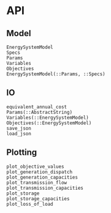 # API
## Model
```@docs
EnergySystemModel
Specs
Params
Variables
Objectives
EnergySystemModel(::Params, ::Specs)
```

## IO
```@docs
equivalent_annual_cost
Params(::AbstractString)
Variables(::EnergySystemModel)
Objectives(::EnergySystemModel)
save_json
load_json
```

## Plotting
```@docs
plot_objective_values
plot_generation_dispatch
plot_generation_capacities
plot_transmission_flow
plot_transmission_capacities
plot_storage
plot_storage_capacities
plot_loss_of_load
```

